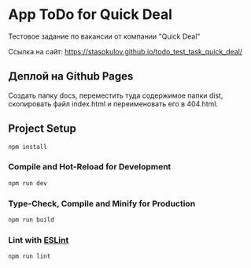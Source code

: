 # App ToDo for Quick Deal

Тестовое задание по вакансии от компании "Quick Deal"

Ссылка на сайт: https://stasokulov.github.io/todo_test_task_quick_deal/

## Деплой на Github Pages

Создать папку docs, переместить туда содержимое папки dist, скопировать файл index.html и переименовать его в 404.html.

## Project Setup

```sh
npm install
```

### Compile and Hot-Reload for Development

```sh
npm run dev
```

### Type-Check, Compile and Minify for Production

```sh
npm run build
```

### Lint with [ESLint](https://eslint.org/)

```sh
npm run lint
```
